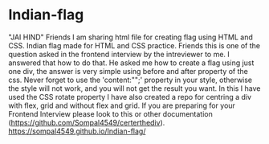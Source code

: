 # Indian-flag
"JAI HIND" Friends I am sharing html file for creating flag using HTML and CSS. Indian flag made for HTML and CSS practice. 
Friends this is one of the question asked in the frontend interview by the intreviewer to me. I answered that how to do that. 
He asked me how to create a flag using just one div, the answer is very simple using before and after property of the css.
Never forget to use the 'content:"";' property in your style, otherwise the style will not work, and you will not get the result you want.
In this I have used the CSS rotate property I have also created a repo for centring a div with flex, grid and without flex and grid.
If you are preparing for your Frontend Interview please look to this or other documentation (https://github.com/Sompal4549/certerthediv).
https://sompal4549.github.io/Indian-flag/
